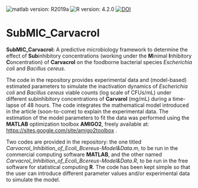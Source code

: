 ![matlab version: R2019a](https://img.shields.io/badge/Matlab-R2019a-red)
![R version: 4.2.0](https://img.shields.io/badge/R-4.2.0-red)
[![DOI](https://zenodo.org/badge/502868293.svg)](https://zenodo.org/badge/latestdoi/502868293)



# SubMIC_Carvacrol

**SubMIC_Carvacrol:** A predictive microbiology framework to determine the effect of **Sub**inhibitory concentrations (working under the **M**inimal **I**nhibitory **C**oncentration) of **Carvacrol** on the foodborne bacterial species *Escherichia coli* and *Bacillus cereus*.

The code in the repository provides experimental data and (model-based) estimated parameters to simulate the inactivation dynamics of *Escherichia coli* and *Bacillus cereus* viable counts (log scale of CFUs/mL) under different subinhibitory concentrations of **Carvarol** (mg/mL) during a time-lapse of 48 hours. The code integrates the mathematical model introduced in the article (soon-to-come) to explain the experimental data. The estimation of the model parameters to fit the data was performed using the **MATLAB** optimization toolbox **AMIGO2**, freely available at: https://sites.google.com/site/amigo2toolbox .

Two codes are provided in the repository: the one titled *Carvacrol_Inhibition_of_Ecoli_Bcereus-Model&Data.m*, to be run in the commercial computing software **MATLAB**, and the other named *Carvacrol_Inhibition_of_Ecoli_Bcereus-Model&Data.R*, to be run in the free software for statistical computing **R**. The code has been kept simple so that the user can introduce different parameter values and/or experimental data to simulate the model.
